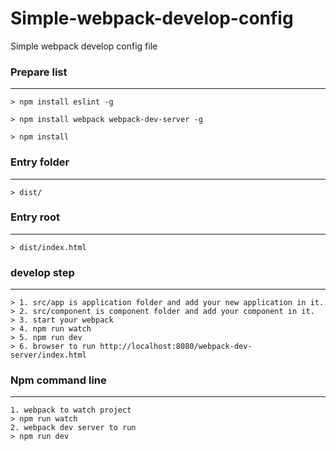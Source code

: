 # Simple-webpack-develop-config

Simple webpack develop config file

### Prepare list
----------------
`
    > npm install eslint -g
`

`
    > npm install webpack webpack-dev-server -g
`

`
    > npm install
`

### Entry folder
----------------
    > dist/
### Entry root
--------------
    > dist/index.html
### develop step
----------------
    > 1. src/app is application folder and add your new application in it.
    > 2. src/component is component folder and add your component in it.
    > 3. start your webpack
    > 4. npm run watch
    > 5. npm run dev
    > 6. browser to run http://localhost:8080/webpack-dev-server/index.html

### Npm command line
--------------------
    1. webpack to watch project
    > npm run watch
    2. webpack dev server to run
    > npm run dev
